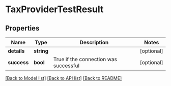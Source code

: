 # TaxProviderTestResult

## Properties
Name | Type | Description | Notes
------------ | ------------- | ------------- | -------------
**details** | **string** |  | [optional] 
**success** | **bool** | True if the connection was successful | [optional] 

[[Back to Model list]](../README.md#documentation-for-models) [[Back to API list]](../README.md#documentation-for-api-endpoints) [[Back to README]](../README.md)


